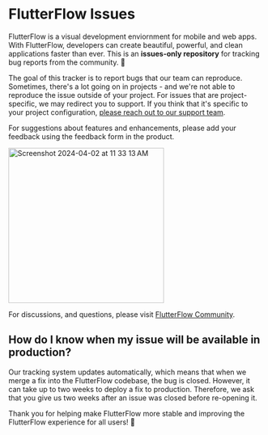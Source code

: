 # FlutterFlow Issues 
FlutterFlow is a visual development enviornment for mobile and web apps. With FlutterFlow, developers can create beautiful, powerful, and clean applications faster than ever. This is an **issues-only repository** for tracking bug reports from the community. 🐛

The goal of this tracker is to report bugs that our team can reproduce. Sometimes, there's a lot going on in projects - and we're not able to reproduce the issue outside of your project. For issues that are project-specific, we may redirect you to support. If you think that it's specific to your project configuration, [please reach out to our support team](https://docs.flutterflow.io/miscellaneous/customer-support-policy). 

For suggestions about features and enhancements, please add your feedback using the feedback form in the product.

<img width="307" alt="Screenshot 2024-04-02 at 11 33 13 AM" src="https://github.com/FlutterFlow/flutterflow-issues/assets/21065911/f0569aab-d743-4a23-8a7d-821d56a0a032">

For discussions, and questions, please visit [FlutterFlow Community](https://community.flutterflow.io/). 


## How do I know when my issue will be available in production?
Our tracking system updates automatically, which means that when we merge a fix into the FlutterFlow codebase, the bug is closed. However, it can take up to two weeks to deploy a fix to production. Therefore, we ask that you give us two weeks after an issue was closed before re-opening it.


Thank you for helping make FlutterFlow more stable and improving the FlutterFlow experience for all users! 💜


